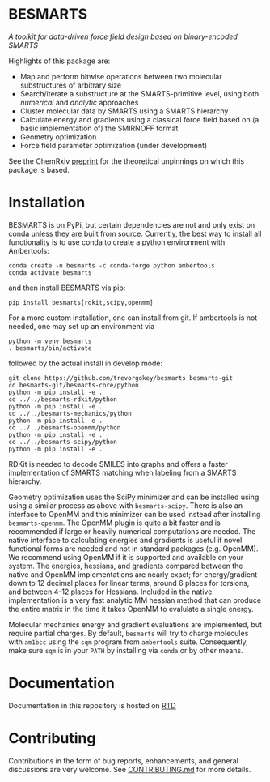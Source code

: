 
# BESMARTS

*A toolkit for data-driven force field design based on binary-encoded SMARTS*

Highlights of this package are:

* Map and perform bitwise operations between two molecular substructures of
  arbitrary size
* Search/iterate a substructure at the SMARTS-primitive level, using both
  _numerical_ and _analytic_ approaches
* Cluster molecular data by SMARTS using a SMARTS hierarchy
* Calculate energy and gradients using a classical force field based on (a
  basic implementation of) the SMIRNOFF format
* Geometry optimization
* Force field parameter optimization (under development)

See the ChemRxiv [preprint](https://doi.org/10.26434/chemrxiv-2023-v969f-v3)
for the theoretical unpinnings on which this package is based.

# Installation

BESMARTS is on PyPi, but certain dependencies are not and only exist on conda
unless they are built from source. Currently, the best way to install all
functionality is to use conda to create a python environment with Ambertools:
```
conda create -n besmarts -c conda-forge python ambertools 
conda activate besmarts
```

and then install BESMARTS via pip:

```
pip install besmarts[rdkit,scipy,openmm]
```

For a more custom installation, one can install from git. If ambertools is not
needed, one may set up an environment via
```
python -m venv besmarts
. besmarts/bin/activate

```

followed by the actual install in develop mode:

```
git clone https://github.com/trevorgokey/besmarts besmarts-git
cd besmarts-git/besmarts-core/python
python -m pip install -e .
cd ../../besmarts-rdkit/python
python -m pip install -e .
cd ../../besmarts-mechanics/python
python -m pip install -e .
cd ../../besmarts-openmm/python
python -m pip install -e .
cd ../../besmarts-scipy/python
python -m pip install -e .
```

RDKit is needed to decode SMILES into graphs and offers a faster implementation
of SMARTS matching when labeling from a SMARTS hierarchy.

Geometry optimization uses the SciPy minimizer and can be installed using
using a similar process as above with `besmarts-scipy`. There is also an
interface to OpenMM and this minimizer can be used instead after installing
`besmarts-openmm`. The OpenMM plugin is quite a bit faster and is recommended
if large or heavily numerical computations are needed. The native interface
to calculating energies and gradients is useful if novel functional forms are
needed and not in standard packages (e.g. OpenMM). We recommend using OpenMM if
it is supported and available on your system. The energies, hessians, and
gradients compared between the native and OpenMM implementations are nearly
exact; for energy/gradient down to 12 decimal places for linear terms, around 6
places for torsions, and between 4-12 places for Hessians. Included in the native
implementation is a very fast analytic MM hessian method that can produce the
entire matrix in the time it takes OpenMM to evalulate a single energy.

Molecular mechanics energy and gradient evaluations are implemented, but
require partial charges. By default, `besmarts` will try to charge molecules
with `am1bcc` using the `sqm` program from `ambertools` suite. Consequently,
make sure `sqm` is in your `PATH` by installing via `conda` or by other means.

# Documentation

Documentation in this repository is hosted on [RTD](https://besmarts.readthedocs.io)

# Contributing

Contributions in the form of bug reports, enhancements, and general discussions
are very welcome. See
[CONTRIBUTING.md](https://github.com/trevorgokey/besmarts/blob/main/CONTRIBUTING.md) for
more details.

